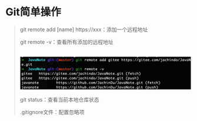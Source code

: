 # Git简单操作



> git remote add [name] https://xxx：添加一个远程地址
>
> git remote -v：查看所有添加的远程地址
>
> ​	![image-20200127172447722](PicSource/image-20200127172447722.png)
>
> git status：查看当前本地仓库状态
>
> .gitignore文件：配置忽略项